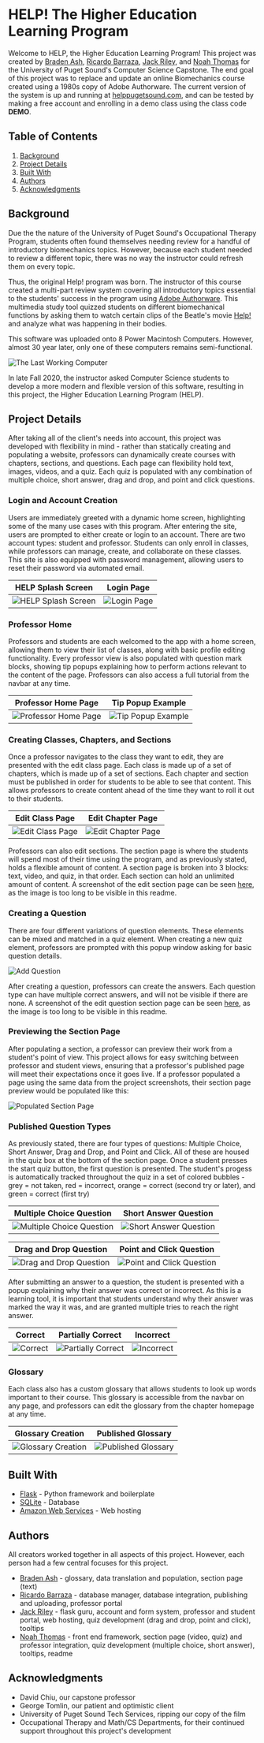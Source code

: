 # HELP! The Higher Education Learning Program
Welcome to HELP, the Higher Education Learning Program! This project was created by [Braden Ash](https://github.com/ashbraden1), [Ricardo Barraza](https://github.com/rbarraza21), [Jack Riley](https://github.com/Jriles), and [Noah Thomas](https://github.com/n0ahth0mas) for the University of Puget Sound's Computer Science Capstone. The end goal of this project was to replace and update an online Biomechanics course created using a 1980s copy of Adobe Authorware. The current version of the system is up and running at [helppugetsound.com](https://helppugetsound.com), and can be tested by making a free account and enrolling in a demo class using the class code **DEMO**.

## Table of Contents

1. [Background](#background)
2. [Project Details](#details)
3. [Built With](#built)
4. [Authors](#authors)
5. [Acknowledgments](#ack)




<a name="background">

## Background
</a>

Due the the nature of the University of Puget Sound's Occupational Therapy Program, students often found themselves needing review for a handful of introductory biomechanics topics. However, because each student needed to review a different topic, there was no way the instructor  could refresh them on every topic.

Thus, the original Help! program was born. The instructor of this course created a multi-part review system covering all introductory topics essential to the students' success in the program using [Adobe Authorware](https://en.wikipedia.org/wiki/Adobe_Authorware). This multimedia study tool quizzed students on different biomechanical functions by asking them to watch certain clips of the Beatle's movie [Help!](https://en.wikipedia.org/wiki/Help!_(film)) and analyze what was happening in their bodies.

This software was uploaded onto 8 Power Macintosh Computers. However, almost 30 year later, only one of these computers remains semi-functional.

![The Last Working Computer](static/img/originalView1.png)

In late Fall 2020, the instructor asked Computer Science students to develop a more modern and flexible version of this software, resulting in this project, the Higher Education Learning Program (HELP).

<a name="details">

## Project Details
</a>

After taking all of the client's needs into account, this project was developed with flexibility in mind - rather than statically creating and populating a website, professors can dynamically create courses with chapters, sections, and questions. Each page can flexibility hold text, images, videos, and a quiz. Each quiz is populated with any combination of multiple choice, short answer, drag and drop, and point and click questions.

### Login and Account Creation

Users are immediately greeted with a dynamic home screen, highlighting some of the many use cases with this program. After entering the site, users are prompted to either create or login to an account. There are two account types: student and professor. Students can only enroll in classes, while professors can manage, create, and collaborate on these classes. This site is also equipped with password management, allowing users to reset their password via automated email.

| HELP Splash Screen  | Login Page |
| ------------- | ------------- |
| ![HELP Splash Screen](static/screenshots/splash.png) | ![Login Page](static/screenshots/login.png)  |

### Professor Home

Professors and students are each welcomed to the app with a home screen, allowing them to view their list of classes, along with basic profile editing functionality. Every professor view is also populated with question mark blocks, showing tip popups explaining how to perform actions relevant to the content of the page. Professors can also access a full tutorial from the navbar at any time.

| Professor Home Page | Tip Popup Example |
| ------------- | ------------- |
| ![Professor Home Page](static/screenshots/prof_home.png) | ![Tip Popup Example](static/screenshots/tip.png)  |

### Creating Classes, Chapters, and Sections

Once a professor navigates to the class they want to edit, they are presented with the edit class page. Each class is made up of a set of chapters, which is made up of a set of sections. Each chapter and section must be published in order for students to be able to see that content. This allows professors to create content ahead of the time they want to roll it out to their students.

| Edit Class Page| Edit Chapter Page |
| ------------- | ------------- |
| ![Edit Class Page](static/screenshots/edit_class.png) | ![Edit Chapter Page](static/screenshots/edit_chap.png)  |

Professors can also edit sections. The section page is where the students will spend most of their time using the program, and as previously stated, holds a flexible amount of content. A section page is broken into 3 blocks: text, video, and quiz, in that order. Each section can hold an unlimited amount of content. A screenshot of the edit section page can be seen [here](static/screenshots/FS_section.png), as the image is too long to be visible in this readme.

### Creating a Question

There are four different variations of question elements. These elements can be mixed and matched in a quiz element. When creating a new quiz element, professors are prompted with this popup window asking for basic question details.

![Add Question](static/screenshots/add_question.png)

After creating a question, professors can create the answers. Each question type can have multiple correct answers, and will not be visible if there are none. A screenshot of the edit question section page can be seen [here](static/screenshots/FS_question.png), as the image is too long to be visible in this readme.

### Previewing the Section Page

After populating a section, a professor can preview their work from a student's point of view. This project allows for easy switching between professor and student views, ensuring that a professor's published page will meet their expectations once it goes live. If a professor populated a page using the same data from the project screenshots, their section page preview would be populated like this:

![Populated Section Page](static/screenshots/FS_page.png)

### Published Question Types

As previously stated, there are four types of questions: Multiple Choice, Short Answer, Drag and Drop, and Point and Click. All of these are housed in the quiz box at the bottom of the section page. Once a student presses the start quiz button, the first question is presented. The student's progess is automatically tracked throughout the quiz in a set of colored bubbles - grey = not taken, red = incorrect, orange = correct (second try or later), and green = correct (first try)

| Multiple Choice Question | Short Answer Question |
| ------------- | ------------- |
| ![Multiple Choice Question](static/screenshots/mc.png) | ![Short Answer Question](static/screenshots/sa.png)  |

| Drag and Drop Question| Point and Click Question|
| ------------- | ------------- |
| ![Drag and Drop Question](static/screenshots/dragndrop.png) | ![Point and Click Question](static/screenshots/pointnclick.png)  |

After submitting an answer to a question, the student is presented with a popup explaining why their answer was correct or incorrect. As this is a learning tool, it is important that students understand why their answer was marked the way it was, and are granted multiple tries to reach the right answer.

| Correct | Partially Correct | Incorrect |
| ------------- | ------------- |------------- |
| ![Correct](static/screenshots/correct_ans.png) | ![Partially Correct](static/screenshots/partial_ans.png)  | ![Incorrect](static/screenshots/incorrect_ans.png)  |

### Glossary

Each class also has a custom glossary that allows students to look up words important to their course. This glossary is accessible from the navbar on any page, and professors can edit the glossary from the chapter homepage at any time.

| Glossary Creation | Published Glossary |
| ------------- | ------------- |
| ![Glossary Creation](static/screenshots/edit_gloss.png) | ![Published Glossary](static/screenshots/glossary.png)  |

<a name="built">

## Built With
</a>

- [Flask](https://flask.palletsprojects.com/en/1.1.x/) - Python framework and boilerplate
- [SQLite](https://www.sqlite.org/index.html) - Database
- [Amazon Web Services](https://aws.amazon.com/) - Web hosting

<a name="authors">

## Authors
</a>

All creators worked together in all aspects of this project. However, each person had a few central focuses for this project.

- [Braden Ash](https://github.com/ashbraden1) - glossary, data translation and population, section page (text)
- [Ricardo Barraza](https://github.com/rbarraza21) - database manager, database integration, publishing and uploading,  professor portal
- [Jack Riley](https://github.com/Jriles) - flask guru, account and form system, professor and student portal, web hosting, quiz development (drag and drop, point and click), tooltips
- [Noah Thomas](https://github.com/n0ahth0mas) - front end framework, section page (video, quiz) and professor integration, quiz development (multiple choice, short answer), tooltips, readme
<a name="ack">

## Acknowledgments
</a>

- David Chiu, our capstone professor
- George Tomlin, our patient and optimistic client
- University of Puget Sound Tech Services, ripping our copy of the film
- Occupational Therapy and Math/CS Departments, for their continued support throughout this project's development
